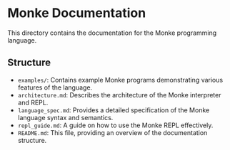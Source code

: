 # Monke Documentation

This directory contains the documentation for the Monke programming language.

## Structure

- `examples/`: Contains example Monke programs demonstrating various features of the language.
- `architecture.md`: Describes the architecture of the Monke interpreter and REPL.
- `language_spec.md`: Provides a detailed specification of the Monke language syntax and semantics.
- `repl_guide.md`: A guide on how to use the Monke REPL effectively.
- `README.md`: This file, providing an overview of the documentation structure.
